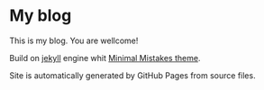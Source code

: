 # My blog

This is my blog. You are wellcome!

Build on [jekyll](https://jekyllrb.com/) engine whit [Minimal Mistakes theme](https://github.com/mmistakes/mm-github-pages-starter).

Site is automatically generated by GitHub Pages from source files.
